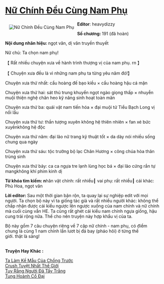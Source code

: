 <a href="https://utruyen.com/nu-chinh-deu-cung-nam-phu/19191/" title="Nữ Chính Đều Cùng Nam Phụ"><h1>Nữ Chính Đều Cùng Nam Phụ</h1></a><div style="display:table"><img align="right" style="float: left; padding: 10px;" src="https://utruyen.com/images/story/200x260/nu-chinh-deu-cung-nam-phu.jpg" alt="Nữ Chính Đều Cùng Nam Phụ"><b>Editor</b>: heavydizzy<p></p><b>Số chương: </b>191 (đã hoàn)<p></p><b>Nội dung nhãn hiệu: </b>ngọt văn, dị văn truyền thuyết<p></p>Nữ chủ: Ta chọn nam phụ!<p></p>【 Rất nhiều chuyện xưa về hành trình thượng vị của nam phụ. rn 】<p></p>【 Chuyện xưa đều là vì những nam phụ ta từng yêu năm đó!】<p></p>Chuyện xưa thứ nhất: cẩu hoàng đế bạo kiều × cẩu hoàng hậu cá mặn<p></p>Chuyện xưa thứ hai: sát thủ trung khuyển ngọt ngào giọng thấp × nhuyễn muội thiện nghệ chăn heo kỹ năng sinh hoạt toàn mãn<p></p>Chuyện xưa thứ ba: quái vật nam tiến hóa × đại muội tử Tiểu Bạch Long vị nồi lẩu<p></p>Chuyện xưa thứ tư: thần tượng xuyên không hệ thiên nhiên × fan xé bức xuyênkhông hệ độc <p></p>Chuyện xưa thứ năm: đại lão nữ trang kỹ thuật tốt × da dày nói nhiều sống chung qua ngày<p></p>Chuyện xưa thứ sáu: tộc trưởng bộ lạc Chân Hương × công chúa hòa thân trùng sinh<p></p>Chuyện xưa thứ bảy: ca ca ngựa tre lạnh lùng học bá × đại lão cứng rắn tự mangkhông khí phim kinh dị<p></p><b>Từ khóa tìm kiếm: n</b>hân vật chính: rất nhiều┃ vai phụ: rất nhiều┃ cái khác: Phù Hoa, ngọt văn<p></p><b>Lời editor: </b>Sau một thời gian bận rộn, ta quay lại sự nghiệp edit với mọi người. Ta chọn bộ này vì ta giống tác giả và rất nhiều người khác: không thể chấp nhận được cái kiểu ngược lên ngược xuống của nam chính và nữ chính mà cuối cùng vẫn HE. Ta cũng rất ghét cái kiểu nam chính ngựa giống, hậu cung trải rộng nữa. Thế cho nên truyện này hợp khẩu vị của ta.<p></p>Bộ này gồm 7 câu chuyện riêng về 7 cặp nữ chính - nam phụ, có điểm chung là cùng 1 nam chính lần lươt bị đá bay (pháo hôi) ở từng thế giới. thật là sảng!</div><p><br><b>Truyện Hay Khác :</b></p><a href="https://utruyen.com/ta-lam-ke-mau-cua-chong-truoc/19112/" alt="Ta Làm Kế Mẫu Của Chồng Trước">Ta Làm Kế Mẫu Của Chồng Trước</a><br/><a href="https://github.com/mlquan/truyenhay/tree/master/truyenhay/19194/" alt="Crush Tuyệt Nhất Thế Giới">Crush Tuyệt Nhất Thế Giới</a><br/><a href="https://github.com/quanluxury/ngontinh_sac/tree/master/truyenhay/18757/" alt="Tuy Rằng Người Đã Tẩy Trắng">Tuy Rằng Người Đã Tẩy Trắng</a><br/><a href="https://github.com/mlquan/truyenhay/tree/master/truyenhay/25297/" alt="Tung Hoành Cổ Đại">Tung Hoành Cổ Đại</a><br/>